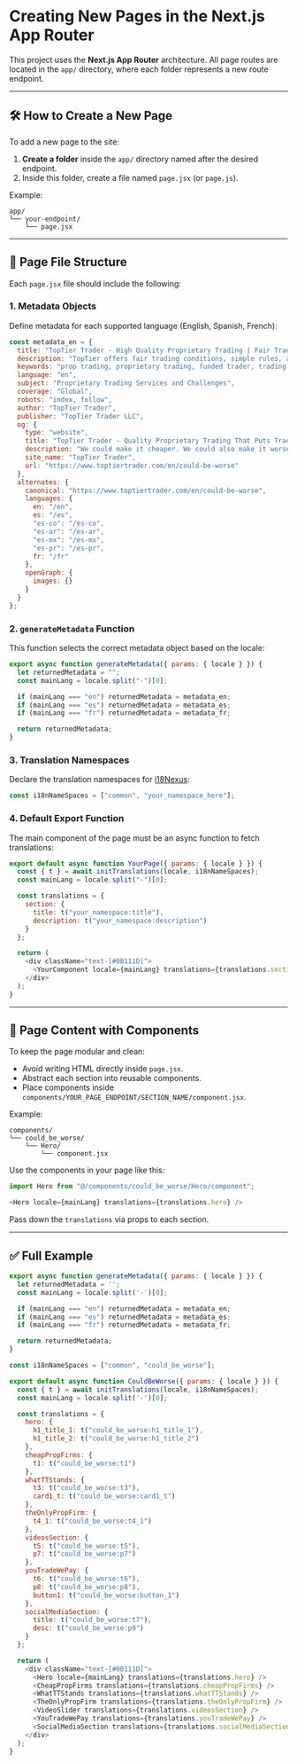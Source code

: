 # Creating New Pages in the Next.js App Router

This project uses the **Next.js App Router** architecture. All page routes are located in the `app/` directory, where each folder represents a new route endpoint.

---

## 🛠 How to Create a New Page

To add a new page to the site:

1. **Create a folder** inside the `app/` directory named after the desired endpoint.
2. Inside this folder, create a file named `page.jsx` (or `page.js`).

Example:
```
app/
└── your-endpoint/
    └── page.jsx
```

---

## 📄 Page File Structure

Each `page.jsx` file should include the following:

### 1. Metadata Objects

Define metadata for each supported language (English, Spanish, French):

```js
const metadata_en = {
  title: "TopTier Trader - High Quality Proprietary Trading | Fair Trading Conditions",
  description: "TopTier offers fair trading conditions, simple rules, and guaranteed 24-hour payouts. Start your challenge today with a prop firm that refuses to compromise on quality.",
  keywords: "prop trading, proprietary trading, funded trader, trading challenge, fair trading conditions, fast payouts, trading support, TopTier Trader",
  language: "en",
  subject: "Proprietary Trading Services and Challenges",
  coverage: "Global",
  robots: "index, follow",
  author: "TopTier Trader",
  publisher: "TopTier Trader LLC",
  og: {
    type: "website",
    title: "TopTier Trader - Quality Proprietary Trading That Puts Traders First",
    description: "We could make it cheaper. We could also make it worse. TopTier offers fair trading conditions, simple rules, and 24-hour payouts with no hidden costs or tricks.",
    site_name: "TopTier Trader",
    url: "https://www.toptiertrader.com/en/could-be-worse"
  },
  alternates: {
    canonical: "https://www.toptiertrader.com/en/could-be-worse",
    languages: {
      en: "/en",
      es: "/es",
      "es-co": "/es-co",
      "es-ar": "/es-ar",
      "es-mx": "/es-mx",
      "es-pr": "/es-pr",
      fr: "/fr"
    },
    openGraph: {
      images: {}
    }
  }
};
```

### 2. `generateMetadata` Function

This function selects the correct metadata object based on the locale:

```js
export async function generateMetadata({ params: { locale } }) {
  let returnedMetadata = "";
  const mainLang = locale.split("-")[0];

  if (mainLang === "en") returnedMetadata = metadata_en;
  if (mainLang === "es") returnedMetadata = metadata_es;
  if (mainLang === "fr") returnedMetadata = metadata_fr;

  return returnedMetadata;
}
```

### 3. Translation Namespaces

Declare the translation namespaces for [i18Nexus](#i18nexus-implementation-guide):

```js
const i18nNameSpaces = ["common", "your_namespace_here"];
```

### 4. Default Export Function

The main component of the page must be an async function to fetch translations:

```js
export default async function YourPage({ params: { locale } }) {
  const { t } = await initTranslations(locale, i18nNameSpaces);
  const mainLang = locale.split("-")[0];

  const translations = {
    section: {
      title: t("your_namespace:title"),
      description: t("your_namespace:description")
    }
  };

  return (
    <div className="text-[#0B111D]">
      <YourComponent locale={mainLang} translations={translations.section} />
    </div>
  );
}
```

---

## 🧩 Page Content with Components

To keep the page modular and clean:

- Avoid writing HTML directly inside `page.jsx`.
- Abstract each section into reusable components.
- Place components inside `components/YOUR_PAGE_ENDPOINT/SECTION_NAME/component.jsx`.

Example:
```
components/
└── could_be_worse/
    └── Hero/
        └── component.jsx
```

Use the components in your page like this:

```js
import Hero from "@/components/could_be_worse/Hero/component";

<Hero locale={mainLang} translations={translations.hero} />
```

Pass down the `translations` via props to each section.

---

## ✅ Full Example

```js
export async function generateMetadata({ params: { locale } }) {
  let returnedMetadata = '';
  const mainLang = locale.split('-')[0];

  if (mainLang === "en") returnedMetadata = metadata_en;
  if (mainLang === "es") returnedMetadata = metadata_es;
  if (mainLang === "fr") returnedMetadata = metadata_fr;

  return returnedMetadata;
}

const i18nNameSpaces = ["common", "could_be_worse"];

export default async function CouldBeWorse({ params: { locale } }) {
  const { t } = await initTranslations(locale, i18nNameSpaces);
  const mainLang = locale.split('-')[0];

  const translations = {
    hero: {
      h1_title_1: t("could_be_worse:h1_title_1"),
      h1_title_2: t("could_be_worse:h1_title_2")
    },
    cheapPropFirms: {
      t1: t("could_be_worse:t1")
    },
    whatTTStands: {
      t3: t("could_be_worse:t3"),
      card1_t: t("could_be_worse:card1_t")
    },
    theOnlyPropFirm: {
      t4_1: t("could_be_worse:t4_1")
    },
    videosSection: {
      t5: t("could_be_worse:t5"),
      p7: t("could_be_worse:p7")
    },
    youTradeWePay: {
      t6: t("could_be_worse:t6"),
      p8: t("could_be_worse:p8"),
      button1: t("could_be_worse:button_1")
    },
    socialMediaSection: {
      title: t("could_be_worse:t7"),
      desc: t("could_be_worse:p9")
    }
  };

  return (
    <div className="text-[#0B111D]">
      <Hero locale={mainLang} translations={translations.hero} />
      <CheapPropFirms translations={translations.cheapPropFirms} />
      <WhatTTStands translations={translations.whatTTStands} />
      <TheOnlyPropFirm translations={translations.theOnlyPropFirm} />
      <VideoSlider translations={translations.videosSection} />
      <YouTradeWePay translations={translations.youTradeWePay} />
      <SocialMediaSection translations={translations.socialMediaSection} />
    </div>
  );
}
```
